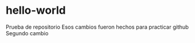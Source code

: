 # hello-world
Prueba de repositorio
Esos cambios fueron hechos para practicar github
Segundo cambio
